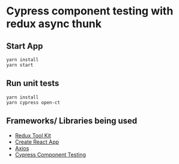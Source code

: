 # Cypress component testing with redux async thunk

## Start App
```
yarn install
yarn start
```

## Run unit tests
```
yarn install 
yarn cypress open-ct
```

## Frameworks/ Libraries being used
* [Redux Tool Kit](https://redux-toolkit.js.org/usage/usage-guide)
* [Create React App](https://reactjs.org/docs/create-a-new-react-app.html)
* [Axios](https://axios-http.com/docs/intro)
* [Cypress Component Testing](https://docs.cypress.io/guides/component-testing/introduction#What-is-Component-Testing)
